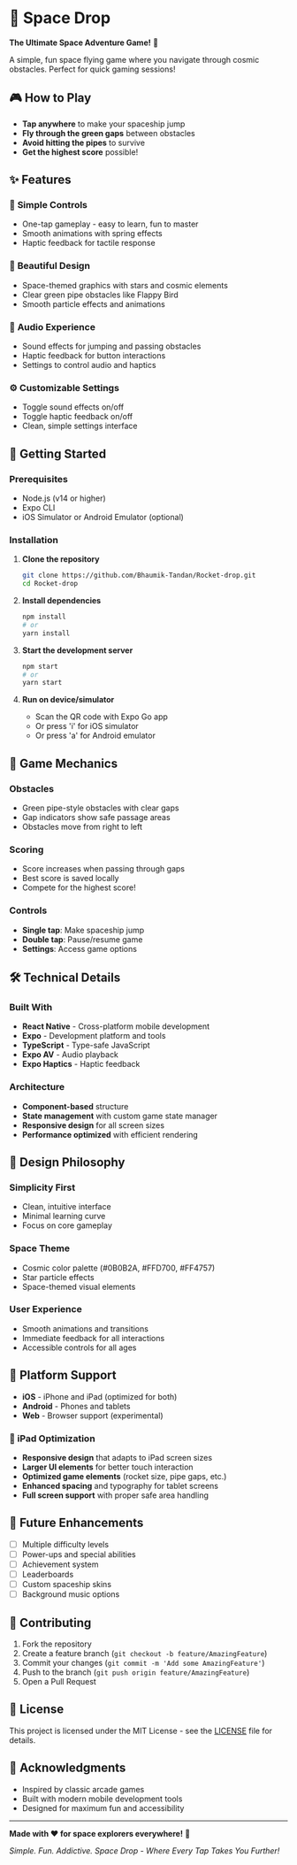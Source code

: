 # 🚀 Space Drop

**The Ultimate Space Adventure Game!** 🌌

A simple, fun space flying game where you navigate through cosmic obstacles. Perfect for quick gaming sessions!

## 🎮 How to Play

- **Tap anywhere** to make your spaceship jump
- **Fly through the green gaps** between obstacles
- **Avoid hitting the pipes** to survive
- **Get the highest score** possible!

## ✨ Features

### 🎯 **Simple Controls**
- One-tap gameplay - easy to learn, fun to master
- Smooth animations with spring effects
- Haptic feedback for tactile response

### 🎨 **Beautiful Design**
- Space-themed graphics with stars and cosmic elements
- Clear green pipe obstacles like Flappy Bird
- Smooth particle effects and animations

### 🎵 **Audio Experience**
- Sound effects for jumping and passing obstacles
- Haptic feedback for button interactions
- Settings to control audio and haptics

### ⚙️ **Customizable Settings**
- Toggle sound effects on/off
- Toggle haptic feedback on/off
- Clean, simple settings interface

## 🚀 Getting Started

### Prerequisites
- Node.js (v14 or higher)
- Expo CLI
- iOS Simulator or Android Emulator (optional)

### Installation

1. **Clone the repository**
   ```bash
   git clone https://github.com/Bhaumik-Tandan/Rocket-drop.git
   cd Rocket-drop
   ```

2. **Install dependencies**
   ```bash
   npm install
   # or
   yarn install
   ```

3. **Start the development server**
   ```bash
   npm start
   # or
   yarn start
   ```

4. **Run on device/simulator**
   - Scan the QR code with Expo Go app
   - Or press 'i' for iOS simulator
   - Or press 'a' for Android emulator

## 🎯 Game Mechanics

### **Obstacles**
- Green pipe-style obstacles with clear gaps
- Gap indicators show safe passage areas
- Obstacles move from right to left

### **Scoring**
- Score increases when passing through gaps
- Best score is saved locally
- Compete for the highest score!

### **Controls**
- **Single tap**: Make spaceship jump
- **Double tap**: Pause/resume game
- **Settings**: Access game options

## 🛠️ Technical Details

### **Built With**
- **React Native** - Cross-platform mobile development
- **Expo** - Development platform and tools
- **TypeScript** - Type-safe JavaScript
- **Expo AV** - Audio playback
- **Expo Haptics** - Haptic feedback

### **Architecture**
- **Component-based** structure
- **State management** with custom game state manager
- **Responsive design** for all screen sizes
- **Performance optimized** with efficient rendering

## 🎨 Design Philosophy

### **Simplicity First**
- Clean, intuitive interface
- Minimal learning curve
- Focus on core gameplay

### **Space Theme**
- Cosmic color palette (#0B0B2A, #FFD700, #FF4757)
- Star particle effects
- Space-themed visual elements

### **User Experience**
- Smooth animations and transitions
- Immediate feedback for all interactions
- Accessible controls for all ages

## 📱 Platform Support

- **iOS** - iPhone and iPad (optimized for both)
- **Android** - Phones and tablets
- **Web** - Browser support (experimental)

### 🍎 iPad Optimization
- **Responsive design** that adapts to iPad screen sizes
- **Larger UI elements** for better touch interaction
- **Optimized game elements** (rocket size, pipe gaps, etc.)
- **Enhanced spacing** and typography for tablet screens
- **Full screen support** with proper safe area handling

## 🚀 Future Enhancements

- [ ] Multiple difficulty levels
- [ ] Power-ups and special abilities
- [ ] Achievement system
- [ ] Leaderboards
- [ ] Custom spaceship skins
- [ ] Background music options

## 🤝 Contributing

1. Fork the repository
2. Create a feature branch (`git checkout -b feature/AmazingFeature`)
3. Commit your changes (`git commit -m 'Add some AmazingFeature'`)
4. Push to the branch (`git push origin feature/AmazingFeature`)
5. Open a Pull Request

## 📄 License

This project is licensed under the MIT License - see the [LICENSE](LICENSE) file for details.

## 🙏 Acknowledgments

- Inspired by classic arcade games
- Built with modern mobile development tools
- Designed for maximum fun and accessibility

---

**Made with ❤️ for space explorers everywhere!** 🌟

*Simple. Fun. Addictive. Space Drop - Where Every Tap Takes You Further!* 